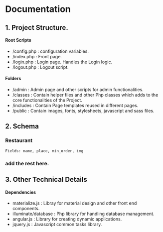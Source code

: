 # Documentation
## 1. Project Structure.
#### Root Scripts

  * /config.php   :   configuration variables.
  * /index.php    :   Front page.
  * /login.php    :   Login page. Handles the Login logic.
  * /logout.php   :   Logout script.

#### Folders

  * /admin        :   Admin page and other scripts for admin functionalities.
  * /classes      :   Contain helper files and other Php classes which adds to the core functionalities of the Project.
  * /includes     :   Contain Page templates reused in different pages.
  * /public       :   Contain images, fonts, stylesheets, javascript and sass files.

## 2. Schema

### Restaurant
    Fields: name, place, min_order, img

### add the rest here.

## 3. Other Technical Details

#### Dependencies

* materialize.js : Libray for material design and other front end components.
* illuminate/database : Php library for handling database management.
* angular.js : Library for creating dynamic applications.
* jquery.js : Javascript common tasks library.
